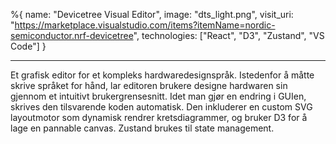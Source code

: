 %{
name: "Devicetree Visual Editor",
image: "dts_light.png",
visit_uri: "https://marketplace.visualstudio.com/items?itemName=nordic-semiconductor.nrf-devicetree",
technologies: ["React", "D3", "Zustand", "VS Code"]
}

---

Et grafisk editor for et kompleks hardwaredesignspråk. Istedenfor å
måtte skrive språket for hånd, lar editoren brukere designe
hardwaren sin gjennom et intuitivt brukergrensesnitt. Idet man gjør
en endring i GUIen, skrives den tilsvarende koden automatisk. Den
inkluderer en custom SVG layoutmotor som dynamisk rendrer
kretsdiagrammer, og bruker D3 for å lage en pannable canvas. Zustand
brukes til state management.
